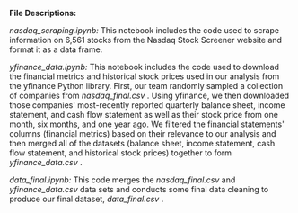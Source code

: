 <b> File Descriptions:</b>

<i>nasdaq_scraping.ipynb:</i> This notebook includes the code used to scrape information on 6,561 stocks from the Nasdaq Stock Screener website and format it as a data frame. <br>

<i>yfinance_data.ipynb:</i> This notebook includes the code used to download the financial metrics and historical stock prices used in our analysis from the yfinance Python library. First, our team randomly sampled a collection of companies from <i> nasdaq_final.csv </i>. Using yfinance, we then downloaded those companies' most-recently reported quarterly balance sheet, income statement, and cash flow statement as well as their stock price from one month, six months, and one year ago. We filtered the financial statements' columns (financial metrics) based on their relevance to our analysis and then merged all of the datasets (balance sheet, income statement, cash flow statement, and historical stock prices) together to form <i> yfinance_data.csv </i>. 

<i>data_final.ipynb:</i> This code merges the <i>nasdaq_final.csv</i> and <i>yfinance_data.csv</i> data sets and conducts some final data cleaning to produce our final dataset, <i> data_final.csv </i>. 
